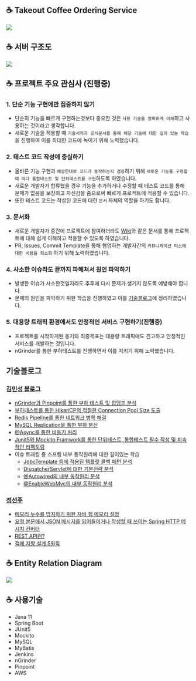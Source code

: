 ## ☕ Takeout Coffee Ordering Service
![](https://images.unsplash.com/photo-1495474472287-4d71bcdd2085?ixid=MnwxMjA3fDB8MHxwaG90by1wYWdlfHx8fGVufDB8fHx8&ixlib=rb-1.2.1&auto=format&fit=crop&w=1470&q=80)

## ☕ 서버 구조도
![](https://user-images.githubusercontent.com/44136364/137728757-93fa3559-2446-4dc4-b1e8-e70a828486ef.png)


## ☕ 프로젝트 주요 관심사 (진행중)

### 1. 단순 기능 구현에만 집중하지 않기

* 단순히 기능을 빠르게 구현하는것보다 중요한 것은 `사용 기술을 정확하게 이해`하고 사용하는 것이라고 생각합니다.
* 새로운 기술을 적용할 때 `기술서적과 공식문서를 통해 해당 기술에 대한 깊이 있는 학습`을 진행하여 이를 최대한 코드에 녹이기 위해 노력했습니다.

### 2. 테스트 코드 작성에 충실하기

* 올바른 기능 구현과 `예상한대로 코드가 동작하는지 검증`하기 위해 `새로운 기능을 구현할 때 마다 통합테스트 및 단위테스트를 구현`하도록 하였습니다.
* 새로운 개발자가 합류했을 경우 기능을 추가하거나 수정할 때 테스트 코드를 통해 문제가 없음을 보장하고 자신감을 줌으로써 빠르게 프로젝트에 적응할 수 있습니다.
* 또한 테스트 코드는 작성된 코드에 대한 `문서` 자체의 역할을 하기도 합니다.

### 3. 문서화

* 새로운 개발자가 중간에 프로젝트에 참여하더라도 [Wiki](https://github.com/f-lab-edu/cafe-guide-book/wiki)와 같은 문서를 통해 프로젝트에 대해 쉽게 이해하고 적응할 수 있도록 하였습니다.
* PR, Issues, Commit Template을 통해 협업하는 개발자간의 `커뮤니케이션 미스에 대한 비용을 최소화` 하기 위해 노력하였습니다.

### 4. 사소한 이슈라도 끝까지 파헤쳐서 원인 파악하기

* 발생한 이슈가 사소한것일지라도 추후에 다시 문제가 생기지 않도록 예방해야 합니다.
* 문제의 원인을 파악하기 위한 학습을 진행하였고 이를 [기술블로그](https://github.com/f-lab-edu/cafe-guide-book/wiki/2.-%EC%9D%B4%EC%8A%88-%EB%B0%8F-%ED%8A%B8%EB%9F%AC%EB%B8%94-%EC%8A%88%ED%8C%85-%EA%B4%80%EB%A0%A8-%EA%B8%B0%EC%88%A0%EB%B8%94%EB%A1%9C%EA%B7%B8-%ED%8F%AC%EC%8A%A4%ED%8C%85)에 정리하였습니다.

### 5. 대용량 트래픽 환경에서도 안정적인 서비스 구현하기(진행중)

* 프로젝트를 시작하게된 동기와 최종목표는 대용량 트래픽에도 견고하고 안정적인 서비스를 개발하는 것입니다.
* nGrinder를 통한 부하테스트를 진행하면서 이를 지키기 위해 노력했습니다.

## 기술블로그

### [김민성 블로그](https://blog.minseong.kim)

- [nGrinder과 Pinpoint를 통한 부하 테스트 및 힙덤프 분석](https://blog.minseong.kim/ngrinder-test-pinpoint-monitor.html)
- [부하테스트를 통한 HikariCP의 적절한 Connection Pool Size 도출](https://blog.minseong.kim/db-connection-pool-size.html)
- [Redis Pipeline를 통한 네트워크 병목 해결](https://blog.minseong.kim/about-redis-pipelining.html)
- [MySQL Replication을 통한 부하 분산](https://blog.minseong.kim/spring-with-mysql-replication.html)
- [@Async를 통한 비동기 처리](https://blog.minseong.kim/async-principle.html)
- [Junit5와 Mockito Framwork를 통한 단위테스트, 통합테스트 필수 작성 및 지속적인 리팩토링](https://blog.minseong.kim/test-refactoring-with-parameterresolver.html)
- 이슈 트래킹 중 스프링 내부 동작원리에 대한 깊이있는 학습
   - [JdbcTemplate 등에 적용된 템플릿 콜백 패턴 분석](https://blog.minseong.kim/spring-template-callback-pattern.html)
   - [DispatcherServlet에 대한 기본전략 분석](https://blog.minseong.kim/dispatcherservlet-default-strategy.html)
   - [@Autowired의 내부 동작원리 분석](https://blog.minseong.kim/autowired-deep-dive.html)
   - [@EnableWebMvc의 내부 동작원리 분석](https://blog.minseong.kim/enablewebmvc-strategy.html)

### [정선주](https://velog.io/@jsj3282)

- [메모리 누수를 방지하기 위한 자바 힙 메모리 설정](https://velog.io/@jsj3282/Heap-Memory-Leak-OutOfMemoryError)
- [요청 본문에서 JSON 메시지를 읽어들이거나 작성할 때 쓰이는 Spring HTTP 메시지 컨버터](https://velog.io/@jsj3282/%EC%8A%A4%ED%94%84%EB%A7%81-MVC-%EC%84%A4%EC%A0%959-WebMvcConfigure-HTTP-%EB%A9%94%EC%8B%9C%EC%A7%80-%EC%BB%A8%EB%B2%84%ED%84%B0-JSON-XML)
- [REST API란?](https://velog.io/@jsj3282/REST-API)
- [객체 지향 설계 5원칙](https://velog.io/@jsj3282/%EA%B0%9D%EC%B2%B4-%EC%A7%80%ED%96%A5-%EC%84%A4%EA%B3%84-5%EC%9B%90%EC%B9%99-SOLID)

## ☕ Entity Relation Diagram

![](https://user-images.githubusercontent.com/44136364/142628592-48f2f134-d004-46ac-9dd7-12881fe2ea7e.png)

## ☕ 사용기술

* Java 11
* Spring Boot
* JUnit5
* Mockito
* MySQL
* MyBatis
* Jenkins
* nGrinder
* Pinpoint
* AWS
